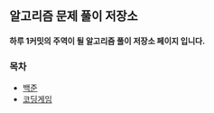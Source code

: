 ## 알고리즘 문제 풀이 저장소
#### 하루 1커밋의 주역이 될 알고리즘 풀이 저장소 페이지 입니다.

### 목차
* [백준](https://github.com/gerherh/Algorithm/tree/main/%EB%B0%B1%EC%A4%80)
* [코딩게임](https://github.com/gerherh/Algorithm/tree/main/%EC%BD%94%EB%94%A9%EA%B2%8C%EC%9E%84)

